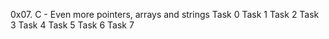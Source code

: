 0x07. C - Even more pointers, arrays and strings
Task 0
Task 1
Task 2
Task 3
Task 4
Task 5
Task 6
Task 7

